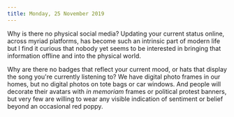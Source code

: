 ```yaml
---
title: Monday, 25 November 2019
---
```

Why is there no physical social media? Updating your current status online, across myriad platforms, has become such an intrinsic part of modern life but I find it curious that nobody yet seems to be interested in bringing that information offline and into the physical world.

Why are there no badges that reflect your current mood, or hats that display the song you're currently listening to? We have digital photo frames in our homes, but no digital photos on tote bags or car windows. And people will decorate their avatars with _in memoriam_ frames or political protest banners, but very few are willing to wear any visible indication of sentiment or belief beyond an occasional red poppy.
